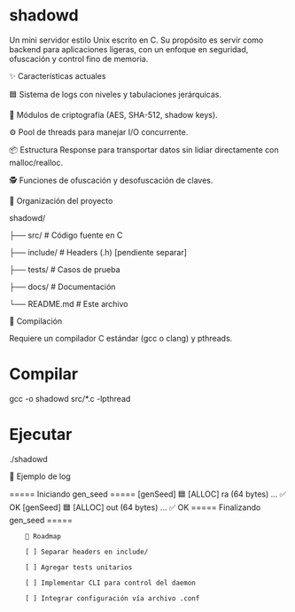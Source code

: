 # shadowd

Un mini servidor estilo Unix escrito en C. Su propósito es servir como backend para aplicaciones ligeras, con un enfoque en seguridad, ofuscación y control fino de memoria.

✨ Características actuales

🟦 Sistema de logs con niveles y tabulaciones jerárquicas.

🔐 Módulos de criptografía (AES, SHA-512, shadow keys).

⚙️ Pool de threads para manejar I/O concurrente.

📦 Estructura Response para transportar datos sin lidiar directamente con malloc/realloc.

🕵️ Funciones de ofuscación y desofuscación de claves.


📂 Organización del proyecto

shadowd/

├── src/        # Código fuente en C

├── include/    # Headers (.h) [pendiente separar]

├── tests/      # Casos de prueba

├── docs/       # Documentación

└── README.md   # Este archivo

🚀 Compilación

Requiere un compilador C estándar (gcc o clang) y pthreads.

# Compilar
gcc -o shadowd src/*.c -lpthread

# Ejecutar
./shadowd

📌 Ejemplo de log

===== Iniciando gen_seed =====
    [genSeed] 🟦 [ALLOC] ra (64 bytes) ... ✅ OK
        [genSeed] 🟦 [ALLOC] out (64 bytes) ... ✅ OK
        ===== Finalizando gen_seed =====

        🔮 Roadmap

        [ ] Separar headers en include/

        [ ] Agregar tests unitarios

        [ ] Implementar CLI para control del daemon

        [ ] Integrar configuración vía archivo .conf
        